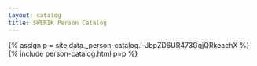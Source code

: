 ```yaml
---
layout: catalog
title: SWERIK Person Catalog
---
```

{% assign p = site.data._person-catalog.i-JbpZD6UR473GqjQRkeachX %}
{% include person-catalog.html p=p %}

